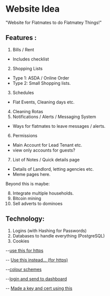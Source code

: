 # Website Idea

"Website for Flatmates to do Flatmatey Things!"

## Features :

1. Bills / Rent 
 - Includes checklist
2. Shopping Lists
 - Type 1: ASDA / Online Order
 - Type 2: Small Shopping lists.
3. Schedules 
 - Flat Events, Cleaning days etc.
4. Cleaning Rotas 
5. Notifications / Alerts / Messaging System
 - Ways for flatmates to leave messages / alerts.
6. Permissions
 - Main Account for Lead Tenant etc.
 - view only accounts for guests?
7. List of Notes / Quick details page
 - Details of Landlord, letting agencies etc. 
 - Meme pages here.


Beyond this is maybe:

8. Integrate multiple households.
9. Bitcoin mining 
10. Sell adverts to dominoes  


## Technology:

1. Logins (with Hashing for Passwords)
2. Databases to handle everything (PostgreSQL)
3. Cookies

--[use this for https](
https://medium.com/@nileshsingh/everything-about-creating-an-https-server-using-node-js-2fc5c48a8d4e)

-- [Use this instead... (for https)](https://contextneutral.com/story/creating-an-https-server-with-nodejs-and-express/?utm=medium)

--[colour schemes](
https://coolors.co/browser/best/1)

--[login and send to dashboard](
https://www.codementor.io/emjay/how-to-build-a-simple-session-based-authentication-system-with-nodejs-from-scratch-6vn67mcy3)

-- [Made a key and cert using this](https://www.digitalocean.com/community/tutorials/openssl-essentials-working-with-ssl-certificates-private-keys-and-csrs)
